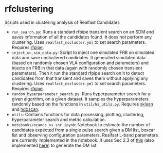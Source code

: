# rfclustering
Scripts used in clustering analysis of Realfast Candidates

* `run_search.py`: Runs a standard rfpipe transient search on an SDM and saves information of all the 
  candidates found. It does not perform any clustering. Uses `realfast_nocluster.yml` to set search 
  parameters. Requires [rfpipe](https://github.com/realfastvla/rfpipe).
* `inject_on_sim_data.py`: Script to inject one simulated FRB on simulated data and save unclustered candidates. It 
generated simulated data (based on randomly chosen VLA configuration and parameters) and injects an FRB in that data
  (again with randomly chosen transient parameters). Then it run the standard rfpipe search on it to detect 
  candidates from that transient and saves them without applying any clustering. Uses `realfast_nocluster.yml` to set search
  parameters. Requires [rfpipe](https://github.com/realfastvla/rfpipe).
* `random_hyperparameter_search.py`: Runs hyperparameter search for a given algorithm, on a given dataset. It 
  samples the hyperparameters randomly based on the functions in `util/hs_utils.py`. Requires 
  [sklean](https://scikit-learn.org/stable/) and [hdbscan](https://hdbscan.readthedocs.io/en/latest/index.html). 
* `utils`: Contains functions for data processing, plotting, clustering, hyperparameter search and metric calculation.  
* `notebooks/ncands_vs_snr.ipynb`: Notebook to estimate the number of candidates expected from a single pulse 
search given a DM list, boxcar list and observing configuration parameters. Realfast L-band parameters are currently
  implemented in the notebook. It uses Sec 2.3 of [this](https://ui.adsabs.harvard.edu/abs/2012PhDT.......306L/abstract) (also implemented 
  [here](https://github.com/thepetabyteproject/your/blob/master/your/utils/heimdall.py)) to generate the DM list. 

